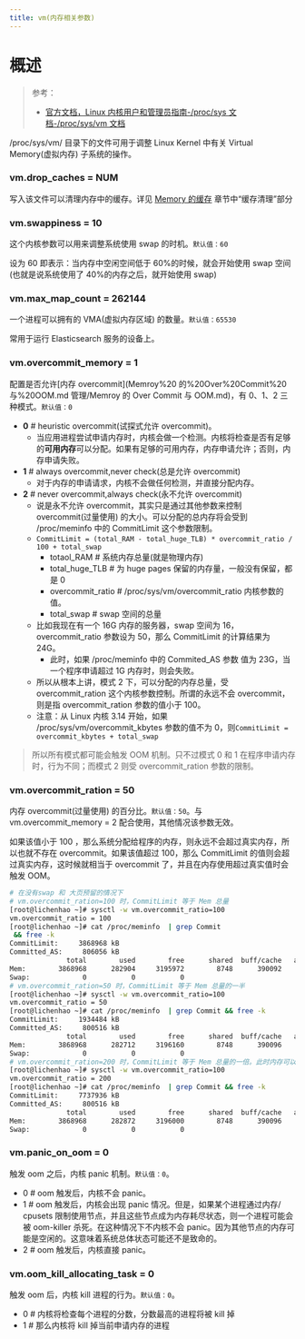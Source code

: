 ```yaml
---
title: vm(内存相关参数)
---
```


# 概述

> 参考：
>
> - [官方文档，Linux 内核用户和管理员指南-/proc/sys 文档-/proc/sys/vm 文档](https://www.kernel.org/doc/html/latest/admin-guide/sysctl/vm.html)

/proc/sys/vm/ 目录下的文件可用于调整 Linux Kernel 中有关 Virtual Memory(虚拟内存) 子系统的操作。

### vm.drop_caches = NUM

写入该文件可以清理内存中的缓存。详见 [Memory 的缓存](/docs/1.操作系统/Kernel/Memory/Memory%20的缓存.md#缓存的清理) 章节中“缓存清理”部分

### vm.swappiness = 10

这个内核参数可以用来调整系统使用 swap 的时机。`默认值：60`

设为 60 即表示：当内存中空闲空间低于 60%的时候，就会开始使用 swap 空间(也就是说系统使用了 40%的内存之后，就开始使用 swap)

### vm.max_map_count = 262144

一个进程可以拥有的 VMA(虚拟内存区域) 的数量。`默认值：65530`

常用于运行 Elasticsearch 服务的设备上。

### vm.overcommit_memory = 1

配置是否允许[内存 overcommit](Memroy%20 的%20Over%20Commit%20 与%20OOM.md 管理/Memroy 的 Over Commit 与 OOM.md)，有 0、1、2 三种模式。`默认值：0`

- **0** # heuristic overcommit(试探式允许 overcommit)。
  - 当应用进程尝试申请内存时，内核会做一个检测。内核将检查是否有足够的**可用内存**可以分配。如果有足够的可用内存，内存申请允许；否则，内存申请失败。
- **1** # always overcommit,never check(总是允许 overcommit)
  - 对于内存的申请请求，内核不会做任何检测，并直接分配内存。
- **2** # never overcommit,always check(永不允许 overcommit)
  - 说是永不允许 overcommit，其实只是通过其他参数来控制 overcommit(过量使用) 的大小。可以分配的总内存将会受到 /proc/meminfo 中的 CommitLimit 这个参数限制。
  - `CommitLimit = (total_RAM - total_huge_TLB) * overcommit_ratio / 100 + total_swap`
    - totaol_RAM # 系统内存总量(就是物理内存)
    - total_huge_TLB # 为 huge pages 保留的内存量，一般没有保留，都是 0
    - overcommit_ratio # /proc/sys/vm/overcommit_ratio 内核参数的值。
    - total_swap # swap 空间的总量
  - 比如我现在有一个 16G 内存的服务器，swap 空间为 16，overcommit_ratio 参数设为 50，那么 CommitLimit 的计算结果为 24G。
    - 此时，如果 /proc/meminfo 中的 Commited_AS 参数 值为 23G，当一个程序申请超过 1G 内存时，则会失败。
  - 所以从根本上讲，模式 2 下，可以分配的内存总量，受 overcommit_ration 这个内核参数控制。所谓的永远不会 overcommit，则是指 overcommit_ration 参数的值小于 100。
  - 注意：从 Linux 内核 3.14 开始，如果 /proc/sys/vm/overcommit_kbytes 参数的值不为 0，则`CommitLimit = overcommit_kbytes + total_swap`

> 所以所有模式都可能会触发 OOM 机制。只不过模式 0 和 1 在程序申请内存时，行为不同；而模式 2 则受 overcommit_ration 参数的限制。

### vm.overcommit_ration = 50

内存 overcommit(过量使用) 的百分比。`默认值：50`。与 vm.overcommit_memory = 2 配合使用，其他情况该参数无效。

如果该值小于 100 ，那么系统分配给程序的内存，则永远不会超过真实内存，所以也就不存在 overcommit。如果该值超过 100，那么 CommitLimit 的值则会超过真实内存，这时候就相当于 overcommit 了，并且在内存使用超过真实值时会触发 OOM。

```bash
# 在没有swap 和 大页预留的情况下
# vm.overcommit_ration=100 时，CommitLimit 等于 Mem 总量
[root@lichenhao ~]# sysctl -w vm.overcommit_ratio=100
vm.overcommit_ratio = 100
[root@lichenhao ~]# cat /proc/meminfo  | grep Commit
 && free -k
CommitLimit:     3868968 kB
Committed_AS:     806056 kB
              total        used        free      shared  buff/cache   available
Mem:        3868968      282904     3195972        8748      390092     3368548
Swap:             0           0           0
# vm.overcommit_ration=50 时，CommitLimit 等于 Mem 总量的一半
[root@lichenhao ~]# sysctl -w vm.overcommit_ratio=100
vm.overcommit_ratio = 50
[root@lichenhao ~]# cat /proc/meminfo  | grep Commit && free -k
CommitLimit:     1934484 kB
Committed_AS:     800516 kB
              total        used        free      shared  buff/cache   available
Mem:        3868968      282712     3196160        8748      390096     3368740
Swap:             0           0           0
# vm.overcommit_ration=200 时，CommitLimit 等于 Mem 总量的一倍。此时内存可以 overcommit，有可能会触发 OOM
[root@lichenhao ~]# sysctl -w vm.overcommit_ratio=100
vm.overcommit_ratio = 200
[root@lichenhao ~]# cat /proc/meminfo  | grep Commit && free -k
CommitLimit:     7737936 kB
Committed_AS:     800516 kB
              total        used        free      shared  buff/cache   available
Mem:        3868968      282872     3196000        8748      390096     3368580
Swap:             0           0           0
```

### vm.panic_on_oom = 0

触发 oom 之后，内核 panic 机制。`默认值：0`。

- 0 # oom 触发后，内核不会 panic。
- 1 # oom 触发后，内核会出现 panic 情况。但是，如果某个进程通过内存/ cpusets 限制使用节点，并且这些节点成为内存耗尽状态，则一个进程可能会被 oom-killer 杀死。在这种情况下不内核不会 panic。因为其他节点的内存可能是空闲的。这意味着系统总体状态可能还不是致命的。
- 2 # oom 触发后，内核直接 panic。

### vm.oom_kill_allocating_task = 0

触发 oom 后，内核 kill 进程的行为。`默认值：0`。

- 0 # 内核将检查每个进程的分数，分数最高的进程将被 kill 掉
- 1 # 那么内核将 kill 掉当前申请内存的进程
